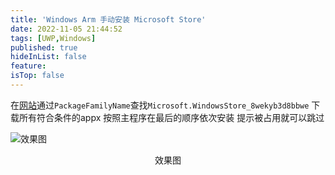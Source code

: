 ```yaml
---
title: 'Windows Arm 手动安装 Microsoft Store'
date: 2022-11-05 21:44:52
tags: [UWP,Windows]
published: true
hideInList: false
feature: 
isTop: false
---
```

在[网站](https://store.rg-adguard.net/)通过`PackageFamilyName`查找`Microsoft.WindowsStore_8wekyb3d8bbwe`
下载所有符合条件的appx
按照主程序在最后的顺序依次安装
提示被占用就可以跳过

![效果图](https://s1.ax1x.com/2022/11/05/xXmtZ6.png)
<center>效果图